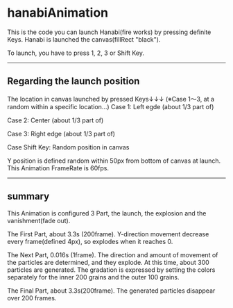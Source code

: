 # hanabiAnimation
This is the code you can launch Hanabi(fire works) by pressing definite Keys.
Hanabi is launched the canvas(fillRect "black").

To launch, you have to press 1, 2, 3 or Shift Key.

---------------------------------
Regarding the launch position
---------------------------------
The location in canvas launched by pressed Keys↓↓↓
(※Case 1～3, at a random within a specific location...)
Case 1:
  Left egde (about 1/3 part of)

Case 2:
  Center (about 1/3 part of)

Case 3:
  Right edge (about 1/3 part of)

Case Shift Key:
  Random position in canvas


Y position is defined random within 50px from bottom of canvas at launch.
This Animation FrameRate is 60fps.

--------------------------
summary
--------------------------
This Animation is configured 3 Part, the launch, the explosion and the vanishment(fade out).

The First Part, about 3.3s (200frame).
Y-direction movement decrease every frame(defined 4px), so explodes when it reaches 0.

The Next Part, 0.016s (1frame).
The direction and amount of movement of the particles are determined, and they explode.
At this time, about 300 particles are generated.
The gradation is expressed by setting the colors separately for the inner 200 grains and the outer 100 grains.

The Final Part, about 3.3s(200frame).
The generated particles disappear over 200 frames.

